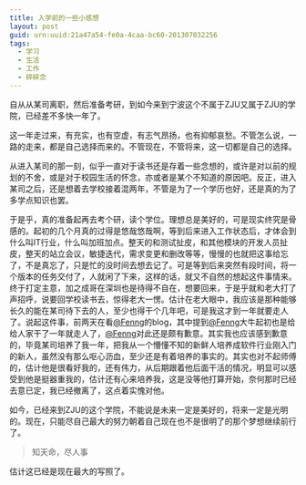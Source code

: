 ```yaml
---
title: 入学前的一些小感想
layout: post
guid: urn:uuid:21a47a54-fe0a-4caa-bc60-201307032256
tags:
  - 学习
  - 生活
  - 工作 
  - 碎碎念
---
```


自从从某司离职，然后准备考研，到如今来到宁波这个不属于ZJU又属于ZJU的学院，已经差不多快一年了。

这一年走过来，有充实，也有空虚，有志气昂扬，也有抑郁哀愁。不管怎么说，一路的走来，都是自己选择而来的。不管现在，不管将来，这一切都是自己的选择。

从进入某司的那一刻，似乎一直对于读书还是存着一些念想的，或许是对以前的规划的不舍，或是对于校园生活的怀念，亦或者是某个不知道的原因吧。反正，进入某司之后，还是想着去学校接着混两年，不管是为了一个学历也好，还是真的为了多学点知识也罢。

于是乎，真的准备起再去考个研，读个学位。理想总是美好的，可是现实终究是骨感的。起初的几个月真的过得是悠哉悠哉啊，等到后来进入工作状态后，才体会到什么叫IT行业，什么叫加班加点。整天的和测试扯皮，和其他模块的开发人员扯皮，整天的站立会议，敏捷迭代，需求变更和删改等等，慢慢的也就把这事给忘了，不是真忘了，只是忙的没时间去想去记了。可是等到后来突然有段时间，将一个版本的任务交付了，人就闲了下来，这样的话，就又不自然的想起这件事情来。终于打定主意，加之成哥在深圳也是待得不自在，想要回来，于是乎就和老大打了声招呼，说要回学校读书去，惊得老大一愣。估计在老大眼中，我应该是那种能够长久的能在某司待下去的人，至少也得干个几年吧，可是我这才到一年就要走人了。说起这件事，前两天在看[@Fenng][1]的blog，其中提到[@Fenng][1]大牛起初也是给给人家干了一年就走人了，[@Fenng][1]对此还是颇有歉意。其实我也应该感到歉意的，毕竟某司培养了我一年，把我从一个懵懂不知的新鲜人培养成软件行业刚入门的新人，虽然没有那么呕心沥血，至少还是有着培养的事实的。其实也对不起师傅的，估计他是很看好我的，还有伟力，从后期跟着他后面干活的情况，明显可以感受到他是挺器重我的，估计还有心来培养我，这是没等他打算开始，奈何那时已经去意已定，我已经撤离了，这点着实愧对他。

如今，已经来到ZJU的这个学院，不能说是未来一定是美好的，将来一定是光明的。现在，只能尽自己最大的努力朝着自己现在也不是很明了的那个梦想继续前行了。
> 知天命，尽人事

估计这已经是现在最大的写照了。

[1]:http://weibo.com/fenng